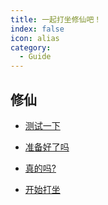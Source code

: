 ```yaml
---
title: 一起打坐修仙吧！
index: false
icon: alias
category:
  - Guide
---
```


## 修仙

- [测试一下](markdown.md)

- [准备好了吗](page.md)

- [真的吗?](disable.md)

- [开始打坐](encrypt.md)
